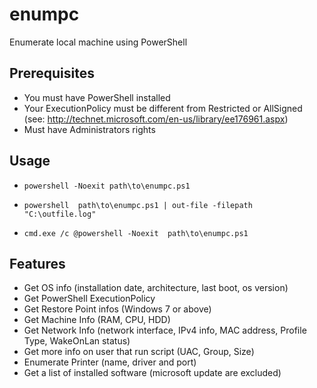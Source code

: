 # enumpc
Enumerate local machine using PowerShell

## Prerequisites
- You must have PowerShell installed
- Your ExecutionPolicy must be different from Restricted or AllSigned (see: http://technet.microsoft.com/en-us/library/ee176961.aspx)
- Must have Administrators rights

## Usage
* `powershell -Noexit path\to\enumpc.ps1`
 
* `powershell  path\to\enumpc.ps1 | out-file -filepath "C:\outfile.log"`
 
* `cmd.exe /c @powershell -Noexit  path\to\enumpc.ps1`

## Features
* Get OS info (installation date, architecture, last boot, os version)
* Get PowerShell ExecutionPolicy
* Get Restore Point infos (Windows 7 or above)
* Get Machine Info (RAM, CPU, HDD)
* Get Network Info (network interface, IPv4 info, MAC address, Profile Type, WakeOnLan status)
* Get more info on user that run script (UAC, Group, Size)
* Enumerate Printer (name, driver and port)
* Get a list of installed software (microsoft update are excluded)

